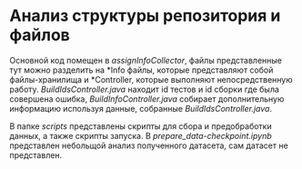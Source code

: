 # Анализ структуры репозитория и файлов
Основной код помещен в *assignInfoCollector*, файлы представленные тут можно разделить на *Info файлы, которые представляют собой файлы-хранилища и *Controller, которые выполняют непосредственную работу. *BuildIdsController.java* находит id тестов и id сборки где была совершена ошибка, *BuildInfoController.java* собирает дополнительную информацию используя данные, собранные *BuildIdsController.java*.

В папке *scripts* представлены скрипты для сбора и предобработки данных, а также скрипты запуска. В *prepare_data-checkpoint.ipynb* представлен небольщой анализ полученного датасета, сам датасет не представлен. 
